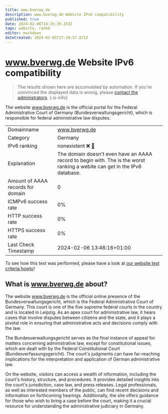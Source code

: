 ```yaml
---
title: www.bverwg.de
description: www.bverwg.de Website IPv6 compatibility
published: true
date: 2024-02-06T14:25:39.253Z
tags: website, rank6
editor: markdown
dateCreated: 2024-02-05T17:10:57.871Z
---
```


# www.bverwg.de Website IPv6 compatibility

> The results shown here are accumulated by automation. If you're convinced the displayed data is wrong, please [contact the administrators](/howto/chat). 
{.is-info}

The website www.bverwg.de is the official portal for the Federal Administrative Court of Germany (Bundesverwaltungsgericht), which is responsible for federal administrative law disputes.


|   |   |
| - | - |
| Domainname | www.bverwg.de
| Category | Germany |
| IPv6 ranking | nonexistent :x: [🔗](/howto/ranking) |
| Explanation | The domain doesn't even have an AAAA record to begin with. The is the worst ranking a webite can get in the IPv6 database. |
| Amount of AAAA records for domain | 0 |
| ICMPv6 success rate | 0%|
| HTTP success rate | 0% |
| HTTPS success rate | 0% |
| Last Check Timestamp | 2024-02-06 13:46:16+01:00 |

To see how this test was performed, please have a look at [our website test criteria howto](/howto/testcriteria/website)!


## What is www.bverwg.de about?
The website www.bverwg.de is the official online presence of the Bundesverwaltungsgericht, which is the Federal Administrative Court of Germany. This court is one of the five supreme federal courts in the country and is located in Leipzig. As an apex court for administrative law, it hears cases that involve disputes between citizens and the state, and it plays a pivotal role in ensuring that administrative acts and decisions comply with the law.

The Bundesverwaltungsgericht serves as the final instance of appeal for matters concerning administrative law, except for constitutional issues, which are dealt with by the Federal Constitutional Court (Bundesverfassungsgericht). The court's judgments can have far-reaching implications for the interpretation and application of German administrative law.

On the website, visitors can access a wealth of information, including the court's history, structure, and procedures. It provides detailed insights into the court's jurisdiction, case law, and press releases. Legal professionals, as well as interested members of the public, can find recent decisions and information on forthcoming hearings. Additionally, the site offers guidance for those who wish to bring a case before the court, making it a crucial resource for understanding the administrative judiciary in Germany.


